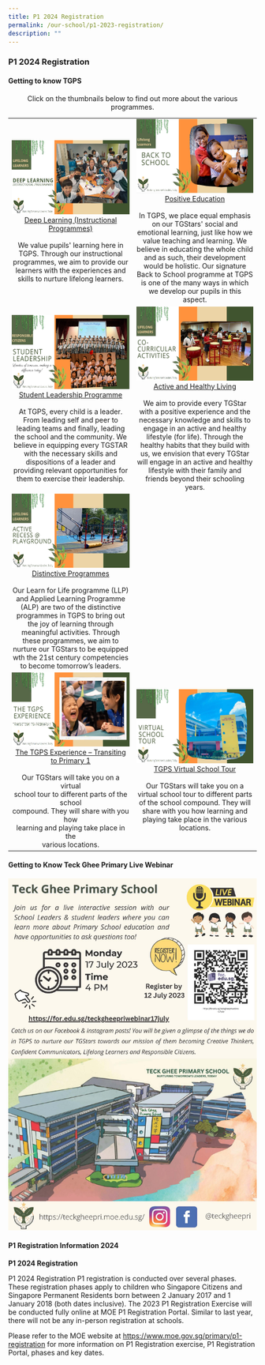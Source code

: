 ```yaml
---
title: P1 2024 Registration
permalink: /our-school/p1-2023-registration/
description: ""
---
```

### **P1 2024 Registration**
#### **Getting to know TGPS**
<center>Click on the thumbnails below to find out more about the various programmes.</center>


|  |  |
|:---:|:---:|
| <a href="https://drive.google.com/file/d/1gRcTCcLjV2zn-ey8HOUi6V3wV1Vrphdd/view?usp=drive_link"><img style="width:250px;height:150px;" src="/images/P1%202024/deep%20learning.JPG">Deep Learning (Instructional Programmes)</a><br><br>We value pupils' learning here in TGPS. Through our instructional programmes, we aim to provide our learners with the experiences and skills to nurture lifelong learners.|<a href="https://drive.google.com/file/d/1LjLY0Le0RRl25nhG9XKzeWA2-FlHcUEk/view?usp=drive_link"><img style="width:250px;height:150px;" src="/images/P1%202024/positive%20education_bts.JPG">Positive Education</a><br><br>In TGPS, we place equal emphasis on our TGStars' social and emotional learning, just like how we value teaching and learning. We believe in educating the whole child and as such, their development would be holistic. Our signature Back to School programme at TGPS is one of the many ways in which we develop our pupils in this aspect. 
| <a href="https://drive.google.com/file/d/1gEdO85HGed5fAFemzZorX_YajCexZOsE/view?usp=drive_link"><img style="width:250px;height:150px;" src="/images/P1%202024/student%20leadership.JPG">Student Leadership Programme</a><br><br>At TGPS, every child is a leader. From leading self and peer to leading teams and finally, leading the school and the community. We believe in equipping every TGSTAR with the necessary skills and dispositions of a leader and providing relevant opportunities for them to exercise their leadership. | <a href="https://drive.google.com/file/d/1A1TaKe3O-_XVf4MMCjw6kYUtcZkvFWNa/view?usp=drive_link"><img style="width:250px;height:150px;" src="/images/gettingtoknowtgps4.jpg">Active and Healthy Living</a><br><br>We aim to provide every TGStar with a positive experience and the necessary knowledge and skills to engage in an active and healthy lifestyle (for life). Through the healthy habits that they build with us, we envision that every TGStar will engage in an active and healthy lifestyle with their family and friends beyond their schooling years. | 
|<a href="https://drive.google.com/file/d/1dCuQzL73IwGhBmeVpR4CmRQ1bgtysaEB/view?usp=drive_link"><img style="width:250px;height:150px;" src="/images/gettingtoknowtgps5.jpg">Distinctive Programmes</a><br><br>Our Learn for Life programme (LLP) and Applied Learning Programme (ALP) are two of the distinctive programmes in TGPS to bring out the joy of learning through meaningful activities. Through these programmes, we aim to nurture our TGStars to be equipped wth the 21st century competencies to become tomorrow’s leaders.| 
|<a href="https://drive.google.com/file/d/1RCs98QF7LodCkv2jpc-sdc9J36mQ2vez/view?usp=drive_link"><img style="width:250px;height:150px;" src="/images/P1%202024/transiting%20to%20p1.JPG">The TGPS Experience – Transiting to Primary 1</a><br><br>Our TGStars will take you on a virtual<br>school tour to different parts of the school<br>compound. They will share with you how<br>learning and playing take place in the<br>various locations. | <a href="https://drive.google.com/file/d/19XPvttFDkzaaLIf8Tef11WVFn5xly1QG/view?usp=drive_link"><img style="width:250px;height:150px;" src="/images/P1%202024/school%20tour.JPG">TGPS Virtual School Tour</a><br><br>Our TGStars will take you on a virtual school tour to different parts of the school compound. They will share with you how learning and playing take place in the various locations.  |

#### **Getting to Know Teck Ghee Primary Live Webinar**

<a target="_blank" href="https://for.edu.sg/teckgheepriwebinar17july">![](/images/P1%202024/kindie%20flyer%202023.jpg)</a>

#### **P1 Registration Information 2024**
**P1 2024 Registration**

P1 2024 Registration
P1 registration is conducted over several phases. These registration phases apply to children who Singapore Citizens and Singapore Permanent Residents born between 2 January 2017 and 1 January 2018 (both dates inclusive). The 2023 P1 Registration Exercise will be conducted fully online at MOE P1 Registration Portal. Similar to last year, there will not be any in-person registration at schools.

Please refer to the MOE website at https://www.moe.gov.sg/primary/p1-registration for more information on P1 Registration exercise, P1 Registration Portal, phases and key dates.